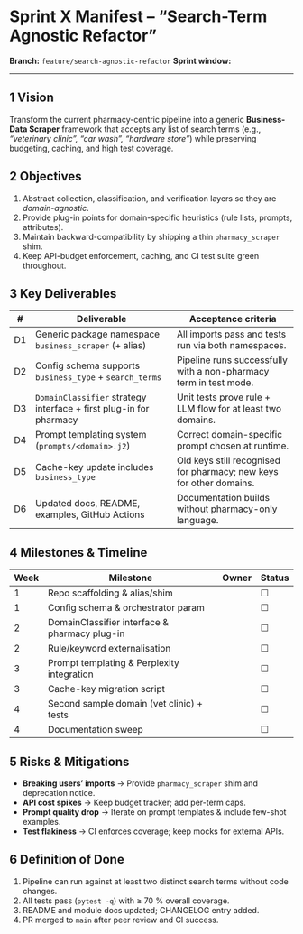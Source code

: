 # Sprint X Manifest – “Search-Term Agnostic Refactor”

**Branch:** `feature/search-agnostic-refactor`
**Sprint window:** <!-- fill dates -->

---
## 1 Vision
Transform the current pharmacy-centric pipeline into a generic **Business-Data Scraper** framework that accepts any list of search terms (e.g., *“veterinary clinic”, “car wash”, “hardware store”*) while preserving budgeting, caching, and high test coverage.

## 2 Objectives
1. Abstract collection, classification, and verification layers so they are *domain-agnostic*.
2. Provide plug-in points for domain-specific heuristics (rule lists, prompts, attributes).
3. Maintain backward-compatibility by shipping a thin `pharmacy_scraper` shim.
4. Keep API-budget enforcement, caching, and CI test suite green throughout.

## 3 Key Deliverables
| # | Deliverable | Acceptance criteria |
|---|-------------|----------------------|
| D1 | Generic package namespace `business_scraper` (+ alias) | All imports pass and tests run via both namespaces. |
| D2 | Config schema supports `business_type` + `search_terms` | Pipeline runs successfully with a non-pharmacy term in test mode. |
| D3 | `DomainClassifier` strategy interface + first plug-in for pharmacy | Unit tests prove rule + LLM flow for at least two domains. |
| D4 | Prompt templating system (`prompts/<domain>.j2`) | Correct domain-specific prompt chosen at runtime. |
| D5 | Cache-key update includes `business_type` | Old keys still recognised for pharmacy; new keys for other domains. |
| D6 | Updated docs, README, examples, GitHub Actions | Documentation builds without pharmacy-only language. |

## 4 Milestones & Timeline
| Week | Milestone | Owner | Status |
|------|-----------|-------|--------|
| 1 | Repo scaffolding & alias/shim | | ☐ |
| 1 | Config schema & orchestrator param | | ☐ |
| 2 | DomainClassifier interface & pharmacy plug-in | | ☐ |
| 2 | Rule/keyword externalisation | | ☐ |
| 3 | Prompt templating & Perplexity integration | | ☐ |
| 3 | Cache-key migration script | | ☐ |
| 4 | Second sample domain (vet clinic) + tests | | ☐ |
| 4 | Documentation sweep | | ☐ |

## 5 Risks & Mitigations
- **Breaking users’ imports** → Provide `pharmacy_scraper` shim and deprecation notice.
- **API cost spikes** → Keep budget tracker; add per-term caps.
- **Prompt quality drop** → Iterate on prompt templates & include few-shot examples.
- **Test flakiness** → CI enforces coverage; keep mocks for external APIs.

## 6 Definition of Done
1. Pipeline can run against at least two distinct search terms without code changes.
2. All tests pass (`pytest -q`) with ≥ 70 % overall coverage.
3. README and module docs updated; CHANGELOG entry added.
4. PR merged to `main` after peer review and CI success.
